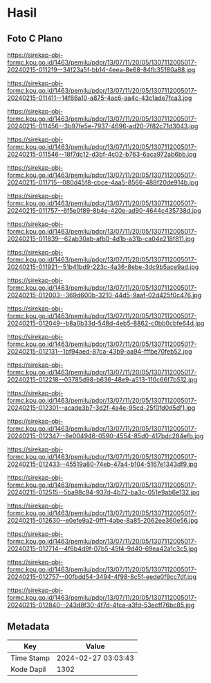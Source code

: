 # Hasil

## Foto C Plano

https://sirekap-obj-formc.kpu.go.id/1463/pemilu/pdpr/13/07/11/20/05/1307112005017-20240215-011219--34f23a5f-bb14-4eea-8e68-84fb35180a88.jpg

https://sirekap-obj-formc.kpu.go.id/1463/pemilu/pdpr/13/07/11/20/05/1307112005017-20240215-011411--14f86a10-a875-4ac6-aa4c-43c1ade7fca3.jpg

https://sirekap-obj-formc.kpu.go.id/1463/pemilu/pdpr/13/07/11/20/05/1307112005017-20240215-011456--3b97fe5e-7937-4696-ad20-7f82c71d3043.jpg

https://sirekap-obj-formc.kpu.go.id/1463/pemilu/pdpr/13/07/11/20/05/1307112005017-20240215-011546--18f7dc12-d3bf-4c02-b763-6aca972ab6bb.jpg

https://sirekap-obj-formc.kpu.go.id/1463/pemilu/pdpr/13/07/11/20/05/1307112005017-20240215-011715--080d45f8-cbce-4aa5-8566-488f20de914b.jpg

https://sirekap-obj-formc.kpu.go.id/1463/pemilu/pdpr/13/07/11/20/05/1307112005017-20240215-011757--6f5e0f89-8b4e-420e-ad90-4644c435738d.jpg

https://sirekap-obj-formc.kpu.go.id/1463/pemilu/pdpr/13/07/11/20/05/1307112005017-20240215-011839--62ab30ab-afb0-4d1b-a31b-ca04e218f811.jpg

https://sirekap-obj-formc.kpu.go.id/1463/pemilu/pdpr/13/07/11/20/05/1307112005017-20240215-011921--51b41bd9-223c-4a36-8ebe-3dc9b5ace9ad.jpg

https://sirekap-obj-formc.kpu.go.id/1463/pemilu/pdpr/13/07/11/20/05/1307112005017-20240215-012003--369d600b-3210-44d5-9aaf-02d425f0c476.jpg

https://sirekap-obj-formc.kpu.go.id/1463/pemilu/pdpr/13/07/11/20/05/1307112005017-20240215-012049--b8a0b33d-548d-4eb5-8862-c0bb0cbfe64d.jpg

https://sirekap-obj-formc.kpu.go.id/1463/pemilu/pdpr/13/07/11/20/05/1307112005017-20240215-012131--1bf94aed-87ca-43b9-aa94-fffbe70feb52.jpg

https://sirekap-obj-formc.kpu.go.id/1463/pemilu/pdpr/13/07/11/20/05/1307112005017-20240215-012218--03785d98-b636-48e9-a513-110c66f7b512.jpg

https://sirekap-obj-formc.kpu.go.id/1463/pemilu/pdpr/13/07/11/20/05/1307112005017-20240215-012301--acade3b7-3d2f-4a4e-95cd-25f0fd0d5df1.jpg

https://sirekap-obj-formc.kpu.go.id/1463/pemilu/pdpr/13/07/11/20/05/1307112005017-20240215-012347--8e004946-0590-4554-85d0-417bdc284efb.jpg

https://sirekap-obj-formc.kpu.go.id/1463/pemilu/pdpr/13/07/11/20/05/1307112005017-20240215-012433--45519a80-74eb-47a4-b104-5167e1343df9.jpg

https://sirekap-obj-formc.kpu.go.id/1463/pemilu/pdpr/13/07/11/20/05/1307112005017-20240215-012515--5ba98c94-937d-4b72-ba3c-051e9ab6e132.jpg

https://sirekap-obj-formc.kpu.go.id/1463/pemilu/pdpr/13/07/11/20/05/1307112005017-20240215-012630--e0efe9a2-0ff1-4abe-8a85-2062ee360e56.jpg

https://sirekap-obj-formc.kpu.go.id/1463/pemilu/pdpr/13/07/11/20/05/1307112005017-20240215-012714--4f6b4d9f-07b5-45f4-9d40-69ea42a1c3c5.jpg

https://sirekap-obj-formc.kpu.go.id/1463/pemilu/pdpr/13/07/11/20/05/1307112005017-20240215-012757--00fbdd54-3494-4f98-8c5f-eede0f9cc7df.jpg

https://sirekap-obj-formc.kpu.go.id/1463/pemilu/pdpr/13/07/11/20/05/1307112005017-20240215-012840--243d8f30-4f7d-4fca-a3fd-53ecff76bc85.jpg


## Metadata

| Key        | Value               |
| ---------- | ------------------- |
| Time Stamp | 2024-02-27 03:03:43 |
| Kode Dapil | 1302                |



